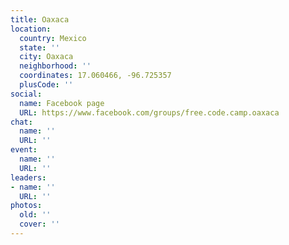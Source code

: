```yaml
---
title: Oaxaca
location:
  country: Mexico
  state: ''
  city: Oaxaca
  neighborhood: ''
  coordinates: 17.060466, -96.725357
  plusCode: ''
social:
  name: Facebook page
  URL: https://www.facebook.com/groups/free.code.camp.oaxaca
chat:
  name: ''
  URL: ''
event:
  name: ''
  URL: ''
leaders:
- name: ''
  URL: ''
photos:
  old: ''
  cover: ''
---
```

